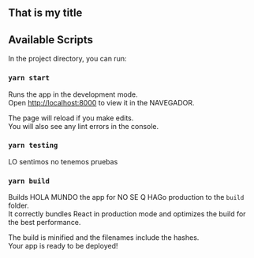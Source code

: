 ## That is my title

## Available Scripts

In the project directory, you can run:

### `yarn start`

Runs the app in the development mode.<br />
Open [http://localhost:8000](http://localhost:8000) to view it in the NAVEGADOR.

The page will reload if you make edits.<br />
You will also see any lint errors in the console.

### `yarn testing`

LO sentimos no tenemos pruebas

### `yarn build`

Builds HOLA MUNDO the app for  NO SE Q HAGo production to the `build` folder.<br />
It correctly bundles React in production mode and optimizes the build for the best performance.

The build is minified and the filenames include the hashes.<br />
Your app is ready to be deployed!

